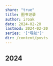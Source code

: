 ```yaml
---
share: "true"
title: 图书记录
author: iroak
date: 2024-02-20
lastmod: 2024-02-20
series: '["导航"]'
dir: /content/posts
---
```


## 2024
